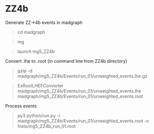 # ZZ4b

Generate ZZ->4b events in madgraph

>cd madgraph

>mg

>launch mg5_ZZ4b

Convert .lhe to .root (in command line from ZZ4b directory)

>gzip -d madgraph/mg5_ZZ4b/Events/run_01/unweighted_events.lhe.gz 

>ExRootLHEFConverter madgraph/mg5_ZZ4b/Events/run_01/unweighted_events.lhe madgraph/mg5_ZZ4b/Events/run_01/unweighted_events.root

Process events

>py3 python/run.py -i madgraph/mg5_ZZ4b/Events/run_01/unweighted_events.root -o hists/mg5_ZZ4b_run_01.root
